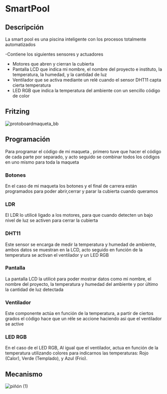 # SmartPool

## Descripción

La smart pool es una piscina inteligente con los procesos totalmente  automatizados

-Contiene los siguientes sensores y actuadores

- Motores que abren y cierran la cubierta
- Pantalla LCD que indica mi nombre, el nombre del proyecto e instituto, la temperatura, la humedad, y la cantidad de luz
- Ventilador que se activa mediante un relé cuando el sensor DHT11 capta cierta temperatura
- LED RGB que indica la temperatura del ambiente con un sencillo código de color
## Fritzing

![protoboardmaqueta_bb](https://github.com/Juliavazg/Smart-Pool/assets/171036231/ef4e5d7d-e04e-4fdd-8e08-127207aa0107)


## Programación

Para programar el código de mi maqueta , primero tuve que hacer el código de cada parte por separado, y acto seguido se combinar todos los códigos en uno mismo para toda la maqueta

### Botones

En el caso de mi maqueta los botones y el final de carrera están programados para poder abrir,cerrar y parar la cubierta cuando queramos

### LDR

El LDR lo utilicé ligado a los motores, para que cuando detecten un bajo nivel de luz se activen para cerrar la cubierta

### DHT11

Este sensor se encarga de medir la temperatura y humedad de ambiente, ambos datos se muestran en la LCD, acto seguido en función de la temperatura se activan el ventilador y un LED RGB 

### Pantalla

La pantalla LCD la utilicé para poder mostrar datos como mi nombre, el nombre del proyecto, la temperatura y humedad del ambiente y por último la cantidad de luz detectada

### Ventilador

Este componente actúa en función de la temperatura, a partir de ciertos grados el código hace que un réle se accione haciendo asi que el ventilador se active

### LED RGB

En el caso de el LED RGB, Al igual que el ventilador, actua en función de la temperatura utilizando colores para indicarnos las temperaturas: Rojo (Calor), Verde (Templado), y Azul (Frio).<br/>

## Mecanismo

![piñón (1)](https://github.com/Juliavazg/Smart-Pool/assets/171036231/c6602764-5e9d-428f-9601-9d6edbe4ec17)

